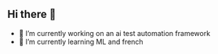 ## Hi there 👋

- 🔭 I’m currently working on an ai test automation framework
- 🌱 I’m currently learning ML and french

